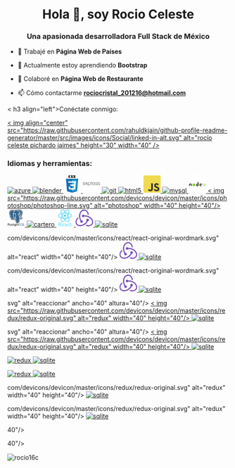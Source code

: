 <h1 align="center">Hola 👋, soy Rocio Celeste</h1>
<h3 align="center">Una apasionada desarrolladora Full Stack de México</h3>

- 🔭 Trabajé en **Página Web de Países**

- 🌱 Actualmente estoy aprendiendo **Bootstrap**

- 👯 Colaboré en **Página Web de Restaurante**

- 📫 Cómo contactarme **rociocristal_201216@hotmail.com**

< h3 align="left">Conéctate conmigo:</h3>
<p align="left">
<a href="https://linkedin.com/en/rocío celeste pichardo jaimes" target="blank">< img align="center" src="https://raw.githubusercontent.com/rahuldkjain/github-profile-readme-generator/master/src/images/icons/Social/linked-in-alt.svg" alt="rocío celeste pichardo jaimes" height="30" width="40" /></a>
</p>

<h3 align="left">Idiomas y herramientas:</h3>
<p align="left"> <a href="https://azure.microsoft.com/en-in/" target="_blank" rel="noreferrer"> <img src="https://www. vectorlogo.zone/logos/microsoft_azure/microsoft_azure-icon.svg" alt="azure" width="40" height="40"/> </a> <a href="https://www.blender.org/ " target="_blank" rel="noreferrer"> <img src="https://download.blender.org/branding/community/blender_community_badge_white.svg" alt="blender" width="40" height="40" /> </a> <a href="https://www.w3schools.com/css/" target="_blank" rel="noreferrer"> <img src="https://raw.githubusercontent.com/devicons/devicon/master/icons/css3/css3-original-wordmark.svg" alt="css3" width="40" height="40"/> </a> <a href="https: //expressjs.com" target="_blank" rel="noreferrer"> <img src="https://raw.githubusercontent.com/devicons/devicon/master/icons/express/express-original-wordmark.svg" alt="express" width="40" height="40"/> </a> <a href="https://git-scm.com/" target="_blank" rel="noreferrer"> <img src="https://www.vectorlogo.zone/logos/git-scm/git-scm-icon.svg" alt="git" width="40" height="40"/> </a> <a href="https://www.w3.org/html/" target="_blank" rel="noreferrer"> <img src="https://raw.githubusercontent.com/devicons/devicon/master/icons/html5/html5 -original-wordmark.svg" alt="html5" width="40" height="40"/> </a> <a href="https://developer.mozilla.org/en-US/docs/Web /JavaScript" target="_blank" rel="noreferrer"> <img src="https://raw.githubusercontent.com/devicons/devicon/master/icons/javascript/javascript-original.svg" alt="javascript" width="40" height="40"/> </a> <a href="https://www.mysql.com/" target="_blank" rel="noreferrer"> <img src="https: //crudo.githubusercontent.com/devicons/devicon/master/icons/mysql/mysql-original-wordmark.svg" alt="mysql" width="40" height="40"/> </a> <a href="https: //nodejs.org" target="_blank" rel="noreferrer"> <img src="https://raw.githubusercontent.com/devicons/devicon/master/icons/nodejs/nodejs-original-wordmark.svg" alt="nodejs" width="40" height="40"/> </a> <a href="https://www.photoshop.com/en" target="_blank" rel="noreferrer"> < img src="https://raw.githubusercontent.com/devicons/devicon/master/icons/photoshop/photoshop-line.svg" alt="photoshop" width="40" height="40"/></a> <a href="https://www.postgresql.org" target="_blank" rel="noreferrer"> <img src="https://raw.githubusercontent.com/devicons/devicon/master /icons/postgresql/postgresql-original-wordmark.svg" alt="postgresql" width="40" height="40"/> </a> <a href="https://postman.com" target=" _blank" rel="noreferrer"> <img src="https://www.vectorlogo.zone/logos/getpostman/getpostman-icon.svg" alt="cartero" width="40" height="40"/> </a> <a href="https://reactjs.org/" target="_blank" rel="noreferrer"> <img src="https://raw.githubusercontent.com/devicons/devicon/master/icons/react/react-original-wordmark.svg" alt="react" width="40" height="40"/> </a> <a href="https: //redux.js.org" target="_blank" rel="noreferrer"> <img src="https://raw.githubusercontent.com/devicons/devicon/master/icons/redux/redux-original.svg" alt="redux" width="40" height="40"/> </a> <a href="https://www.sqlite.org/" target="_blank" rel="noreferrer"> <img src="https://www.vectorlogo.zone/logos/sqlite/sqlite-icon.svg" alt="sqlite" ancho="40" altura="40"/> </a> </p>com/devicons/devicon/master/icons/react/react-original-wordmark.svg" alt="react" width="40" height="40"/> </a> <a href="https:// redux.js.org" target="_blank" rel="noreferrer"> <img src="https://raw.githubusercontent.com/devicons/devicon/master/icons/redux/redux-original.svg" alt= "redux" width="40" height="40"/> </a> <a href="https://www.sqlite.org/" target="_blank" rel="noreferrer"> <img src= "https://www.vectorlogo.zone/logos/sqlite/sqlite-icon.svg" alt="sqlite" ancho="40" altura="40"/> </a> </p>com/devicons/devicon/master/icons/react/react-original-wordmark.svg" alt="react" width="40" height="40"/> </a> <a href="https:// redux.js.org" target="_blank" rel="noreferrer"> <img src="https://raw.githubusercontent.com/devicons/devicon/master/icons/redux/redux-original.svg" alt= "redux" width="40" height="40"/> </a> <a href="https://www.sqlite.org/" target="_blank" rel="noreferrer"> <img src= "https://www.vectorlogo.zone/logos/sqlite/sqlite-icon.svg" alt="sqlite" ancho="40" altura="40"/> </a> </p>svg" alt="reaccionar" ancho="40" altura="40"/> </a> <a href="https://redux.js.org" target="_blank" rel="noreferrer"> < img src="https://raw.githubusercontent.com/devicons/devicon/master/icons/redux/redux-original.svg" alt="redux" width="40" height="40"/> </a > <a href="https://www.sqlite.org/" target="_blank" rel="noreferrer"> <img src="https://www.vectorlogo.zone/logos/sqlite/sqlite-icon .svg" alt="sqlite" ancho="40" alto="40"/> </a> </p>svg" alt="reaccionar" ancho="40" altura="40"/> </a> <a href="https://redux.js.org" target="_blank" rel="noreferrer"> < img src="https://raw.githubusercontent.com/devicons/devicon/master/icons/redux/redux-original.svg" alt="redux" width="40" height="40"/> </a > <a href="https://www.sqlite.org/" target="_blank" rel="noreferrer"> <img src="https://www.vectorlogo.zone/logos/sqlite/sqlite-icon .svg" alt="sqlite" ancho="40" alto="40"/> </a> </p><a href="https://redux.js.org" target="_blank" rel="noreferrer"> <img src="https://raw.githubusercontent.com/devicons/devicon/master/icons/redux /redux-original.svg" alt="redux" ancho="40" altura="40"/> </a> <a href="https://www.sqlite.org/" target="_blank" rel ="noreferrer"> <img src="https://www.vectorlogo.zone/logos/sqlite/sqlite-icon.svg" alt="sqlite" width="40" height="40"/> </a > </p><a href="https://redux.js.org" target="_blank" rel="noreferrer"> <img src="https://raw.githubusercontent.com/devicons/devicon/master/icons/redux /redux-original.svg" alt="redux" ancho="40" altura="40"/> </a> <a href="https://www.sqlite.org/" target="_blank" rel ="noreferrer"> <img src="https://www.vectorlogo.zone/logos/sqlite/sqlite-icon.svg" alt="sqlite" width="40" height="40"/> </a > </p>com/devicons/devicon/master/icons/redux/redux-original.svg" alt="redux" width="40" height="40"/> </a> <a href="https://www. sqlite.org/" target="_blank" rel="noreferrer"> <img src="https://www.vectorlogo.zone/logos/sqlite/sqlite-icon.svg" alt="sqlite" width="40 " altura="40"/> </a> </p>com/devicons/devicon/master/icons/redux/redux-original.svg" alt="redux" width="40" height="40"/> </a> <a href="https://www. sqlite.org/" target="_blank" rel="noreferrer"> <img src="https://www.vectorlogo.zone/logos/sqlite/sqlite-icon.svg" alt="sqlite" width="40 " altura="40"/> </a> </p>40"/> </a> </p>40"/> </a> </p>

<p><img align="center" src="https://github-readme-stats.vercel.app/api/top-langs?username=rocio16c&show_icons=true&locale=en&layout=compact" alt="rocio16c" /> </p>

